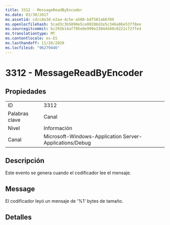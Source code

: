 ```yaml
---
title: 3312 - MessageReadByEncoder
ms.date: 03/30/2017
ms.assetid: cdcc8e3d-e2aa-4c5e-a580-bdf581a66709
ms.openlocfilehash: 5cad3c3b5090e5ce00286d2e5c346a06e537f8ee
ms.sourcegitcommit: bc293b14af795e0e999e3304dd40c0222cf2ffe4
ms.translationtype: MT
ms.contentlocale: es-ES
ms.lasthandoff: 11/26/2020
ms.locfileid: "96279446"
---
```

# <a name="3312---messagereadbyencoder"></a>3312 - MessageReadByEncoder

## <a name="properties"></a>Propiedades  
  
|||  
|-|-|  
|ID|3312|  
|Palabras clave|Canal|  
|Nivel|Información|  
|Canal|Microsoft-Windows-Application Server-Applications/Debug|  
  
## <a name="description"></a>Descripción  

 Este evento se genera cuando el codificador lee el mensaje.  
  
## <a name="message"></a>Message  

 El codificador leyó un mensaje de '%1' bytes de tamaño.  
  
## <a name="details"></a>Detalles
